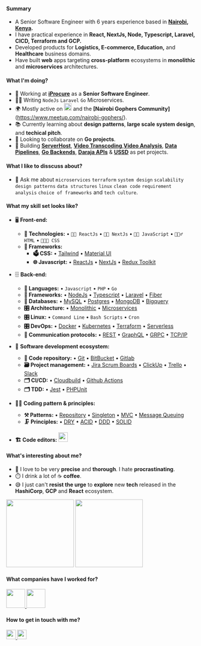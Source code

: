 #### Summary
- A Senior Software Engineer with 6 years experience based in **[Nairobi](https://en.wikipedia.org/wiki/Nairobi), [Kenya](https://en.wikipedia.org/wiki/Kenya).** 
- I have practical experience in **React, NextJs, Node, Typescript, Laravel, CICD, Terraform and GCP.**
- Developed products for **Logistics, E-commerce, Education,** and **Healthcare** business domains.
- Have built **web** apps targeting **cross-platform** ecosystems in **monolithic** and **microservices** architectures.

#### What I'm doing?
- 🏢 Working at **[iProcure](https://iprocu.re)** as a **Senior Software Engineer**.
- 👨‍💻 Writing `NodeJs` `Laravel` `Go` Microservices.
- 🌍 Mostly active on <a href="https://www.linkedin.com/in/basil-ndonga/"><img src="https://cdn-icons-png.flaticon.com/512/174/174857.png" height=20></a> and the **[Nairobi Gophers Community]**(https://www.meetup.com/nairobi-gophers/).
- 📚 Currently learning about **design patterns**, **large scale system design**, and **techical pitch**.
- 👯 Looking to collaborate on **Go projects**.
- 🥰 Building **[ServerHost](https://www.serverhost53.com/)**, **[Video Transcoding](https://github.com/Bascil/aws-s3-elastic-video-transcoder-lambda)**,**[Video Analysis](https://github.com/Bascil/aws-rekognition-video-analysis-lambda)**,  **[Data Pipelines](https://github.com/Bascil/gcp-batch-ingestion-bigquery)**, **[Go Backends](https://github.com/Bascil/golang-fiber-backend)**, **[Daraja APIs](https://github.com/Bascil/mpesa-daraja-api-php)** & **[USSD](https://github.com/Bascil/ussd-mobile-money-php)** as pet projects.

#### What I like to disscuss about? 
- 💬 Ask me about `microservices` `terraform` `system design` `scalability` `design patterns` `data structures` `linux` `clean code` `requirement analysis` `choice of frameworks` and `tech culture`.

#### What my skill set looks like?
- 🖥 **Front-end:** 
  - **📜 Technologies:** • `🧙🏻 ReactJs` • `👨‍🏭 NextJs` • `👨‍🔧 JavaScript` • `🧚🏻‍♂️ HTML` • `👨🏻‍🎨 CSS`
  - **🔬 Frameworks:**  
    - **🗳 CSS:** • [Tailwind](https://tailwindcss.com/) • [Material UI](https://mui.com/) 
    - **🌐 Javascript:** • [ReactJs](https://reactjs.org/) • [NextJs](https://nextjs.org/) • [Redux Toolkit](https://redux-toolkit.js.org/) 
- 🗄️ **Back-end:**
  - **📜 Languages:** • `Javascript` • `PHP` • `Go`
  - **🔭 Frameworks:** • [NodeJs](https://nodejs.org/en/) • [Typescript](https://www.typescriptlang.org/) • [Laravel](https://laravel.com/) • [Fiber](https://github.com/gofiber/fiber)
  - **💾 Databases:** • [MySQL](https://www.mysql.com/) • [Postgres](https://www.postgresql.org/) • [MongoDB](https://www.mongodb.com/) • [Bigquery](https://cloud.google.com/bigquery)
  - **🎛 Architecture:** • [Monolithic](https://microservices.io/patterns/monolithic.html) • [Microservices](https://microservices.io/patterns/microservices.html)
  - **🎛 Linux:**  • `Command Line` • `Bash Scripts` • `Cron`
  - **🎛 DevOps:** • [Docker](https://www.docker.com/) • [Kubernetes](https://kubernetes.io/) • [Terraform](https://www.terraform.io/) • [Serverless](https://cloud.google.com/serverless)
  - **🔌 Communication protocols:** • [REST](https://docs.microsoft.com/en-us/azure/architecture/best-practices/api-design) • [GraphQL](https://graphql.org/) • [GRPC](https://grpc.io/) • [TCP/IP](https://www.techtarget.com/searchnetworking/definition/TCP-IP) 
- 🎡 **Software development ecosystem:**
  - **📁 Code repository:** • [Git](https://git-scm.com/) • [BitBucket](https://bitbucket.org/product) • [Gitlab](https://about.gitlab.com/)
  - **🗃 Project management:** • [Jira Scrum Boards](https://www.atlassian.com/software/jira/features/scrum-boards) • [ClickUp](https://clickup.com) • [Trello](https://trello.com) • [Slack](https://app.slack.com)
  - **🗂 CI/CD:** • [Cloudbuild](https://cloud.google.com/build) • [Github Actions](https://github.com/features/actions) 
  - **🗂 TDD:** • [Jest](https://jestjs.io/) • [PHPUnit](https://phpunit.de/)
- 🧙‍♂️ **Coding pattern & principles:**
  - **⚒ Patterns:**  • [Repository](https://deviq.com/design-patterns/repository-pattern) • [Singleton](https://en.wikipedia.org/wiki/Singleton_pattern) •  [MVC](https://en.wikipedia.org/wiki/Model%E2%80%93view%E2%80%93controller) • [Message Queuing](https://cloud.google.com/pubsub)
  - **🗜 Principles:** • [DRY](https://en.wikipedia.org/wiki/Don%27t_repeat_yourself#:~:text=%22Don%27t%20repeat%20yourself%22,data%20normalization%20to%20avoid%20redundancy.) • [ACID](https://en.wikipedia.org/wiki/ACID) • [DDD](https://en.wikipedia.org/wiki/Domain-driven_design) • [SOLID](https://www.digitalocean.com/community/conceptual_articles/s-o-l-i-d-the-first-five-principles-of-object-oriented-design)
  
- **🏗️ Code editors:**
<a href="https://code.visualstudio.com/"><img src="https://seeklogo.com/images/V/visual-studio-code-logo-449D71944F-seeklogo.com.png" height=25></a>
  
#### What's interesting about me?  
  - 🧐 I love to be very **precise** and **thorough**. I hate **procrastinating**.
  - ⏱️ I drink a lot of ☕ **coffee**.
  - 😅 I just can't **resist the urge** to **explore** new **tech** released in the **HashiCorp**, **GCP** and **React**  ecosystem.

<!--Github Stats-->
<p float="left">
<img height="180em" src="https://github-readme-stats.vercel.app/api?username=bascil" /> 
<img height="180em" src="https://github-readme-stats.vercel.app/api/top-langs/?username=bascil"/>
</p>

#### What companies have I worked for?
<p left="center">
  <a href="https://iprocu.re">
    <img src="https://encrypted-tbn0.gstatic.com/images?q=tbn:ANd9GcTd-2Ul1upKYkE0MoPuHX-5w_5f4Hbu6tyI5w&usqp=CAU" height=50>
    </a> 
  <a href="https://www.moovn.com/">
    <img src="https://www.moovn.com/wp-content/uploads/2015/11/cropped-512x512-Android-e1468283210715.png" height=50>
  </a>
</p>


#### How to get in touch with me?
<p left="center">
<a href="https://www.linkedin.com/in/basil-ndonga/">
  <img src="https://img.shields.io/badge/linkedin-%230077B5.svg?&style=for-the-badge&logo=linkedin&logoColor=white" height=25>
</a>
<a href="https://twitter.com/basilndonga">
  <img src="https://img.shields.io/badge/twitter-%231DA1F2.svg?&style=for-the-badge&logo=twitter&logoColor=white" height=25>
</a> 
</p>

